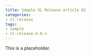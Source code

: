 ```yaml
---
title: Sample XL Release article 01
categories:
- xl-release
tags:
- sample
- xl-release-4.0.x
---
```


This is a placeholder.
